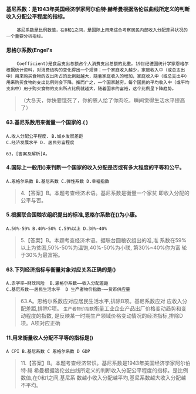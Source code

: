 #### 基尼系数：是1943年美国经济学家阿尔伯特·赫希曼根据洛伦兹曲线所定义的判断收入分配公平程度的指标。
        基尼系数是比例数值，在0和1之间，是国际上用来综合考察居民内部收入分配差异状况的一个重要分析指标。

#### 恩格尔系数(Engel's
        Coefficient)是食品支出总额占个人消费支出总额的比重。19世纪德国统计学家恩格尔根据统计资料，对消费结构的变化得出一个规律：一个家庭收入越少，家庭收入中（或总支出中）用来购买食物的支出所占的比例就越大，随着家庭收入的增加，家庭收入中（或总支出中）用来购买食物的支出比例则会下降。推而广之，一个国家越穷，每个国民的平均收入中（或平均支出中）用于购买食物的支出所占比例就越大，随着国家的富裕，这个比例呈下降趋势。
>   （大冬天，你快要饿死了，你的恩人给了你肉吃，瞬间觉得生活水平提高了）

#### 63.基尼系数用来衡量一个国家的.( ) 
    A.收人分配公平程度. B.城乡发展差距
    C.经济发展水平 D. 居民穷富程度
    
    63，[答案及解析]A。

#### 4.国际上一般用()来判断一个国家的收入分配是否或有多大程度的平等和公平。
    A.恩格尔系数 B.基尼系数 C.弹性系数 D.幸福指数
>   4.【答案】B。本题考查经济术语。基尼系数是衡量一个家贫
    即收入分配的公平与否。

#### 5.根据联合国粮农组织提出的标准,恩格尔系数在()为小康。
    A.50%-59% B.40%~50% C.59%以上 D.30%~40%
 >  5.【答案】B。本题考查经济术语。据联台圆粮农组出的准,准
    系数在59%以上为贫困,50%-50%为温饱,40%-50%为小联,
    第30%~40%你为富
    轮于30%为最富裕。

#### 63.下列经济指标与衡量对象对应关系正确的是()
    A.赤字率—财政风险  B.恩格尔系数——收入分配差距
    C.基尼系数——居民生活水平  D 生产者物价指数—一货币供应量
>   63.A。恩格尔系数应对应居民生活水平,排除B项。基尼系数应对
    应收入分配差距,排除C项。
    `生产者物价指数`衡量工业企业产品出厂价格变动趋势和变动程度的指数,
    是反映某一时期生产领域价格变动情况的经济指标,排除D项。A项对应正确

#### 11.用来衡量收人分配不平等的指标是()
    A CPI B.基尼系数 C 恩格尔系数 D GDP
>   11.【答案】B。本题考查经济常识。基尼系数是1943年美国经济学家阿尔伯特·赫
    希曼根据洛伦兹曲线所定义的判断收入分配公平程度的指标。是比例数值,在0和1之间,基尼系
    数越小收入分配越平均,基尼系数越大收入分配越不平均。